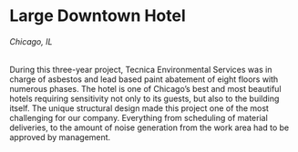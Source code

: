 # Large Downtown Hotel
###### Chicago, IL

During this three-year project, Tecnica Environmental Services was in charge of asbestos and lead based paint abatement of eight floors with numerous phases. The hotel is one of Chicago’s best and most beautiful hotels requiring sensitivity not only to its guests, but also to the building itself.  The unique structural design made this project one of the most challenging for our company.  Everything from scheduling of material deliveries, to the amount of noise generation from the work area had to be approved by management.